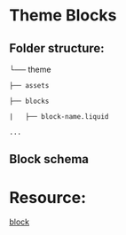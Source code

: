 # Theme Blocks

## Folder structure:
└── theme  

    ├── assets  
    
    ├── blocks  
    
    |   ├── block-name.liquid  
    
    ...

## Block schema



# Resource:
[block](https://shopify.dev/docs/storefronts/themes/architecture/blocks/theme-blocks/quick-start?framework=liquid)
